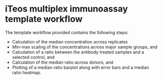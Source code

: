 # iTeos multiplex immunoassay template workflow

The template workflow provided contains the following steps:
* Calculation of the median concentration across replicates
* Min-max scaling of the concentrations across major sample groups, and
* Calculation of a ratio between the antibody treated samples and a selected control, and
* Calculation of the median ratio across donors, and
* Plotting of a median ratio barplot along with error bars and a median ratio heatmap.
